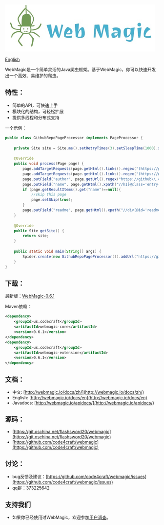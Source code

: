 
![](/images/logo.jpeg)

[English](/en/)

WebMagic是一个简单灵活的Java爬虫框架。基于WebMagic，你可以快速开发出一个高效、易维护的爬虫。

## 特性：

* 简单的API，可快速上手
* 模块化的结构，可轻松扩展
* 提供多线程和分布式支持

一个示例：

```java
public class GithubRepoPageProcessor implements PageProcessor {

    private Site site = Site.me().setRetryTimes(3).setSleepTime(1000).setTimeOut(10000);

    @Override
    public void process(Page page) {
        page.addTargetRequests(page.getHtml().links().regex("(https://github\\.com/[\\w\\-]+/[\\w\\-]+)").all());
        page.addTargetRequests(page.getHtml().links().regex("(https://github\\.com/[\\w\\-])").all());
        page.putField("author", page.getUrl().regex("https://github\\.com/(\\w+)/.*").toString());
        page.putField("name", page.getHtml().xpath("//h1[@class='entry-title public']/strong/a/text()").toString());
        if (page.getResultItems().get("name")==null){
            //skip this page
            page.setSkip(true);
        }
        page.putField("readme", page.getHtml().xpath("//div[@id='readme']/tidyText()"));
    }

    @Override
    public Site getSite() {
        return site;
    }

    public static void main(String[] args) {
        Spider.create(new GithubRepoPageProcessor()).addUrl("https://github.com/code4craft").thread(5).run();
    }
}
```

## 下载：

最新版：[WebMagic-0.6.1](https://github.com/code4craft/webmagic/releases/tag/webmagic-parent-0.6.1)

Maven依赖：

```xml
<dependency>
    <groupId>us.codecraft</groupId>
    <artifactId>webmagic-core</artifactId>
    <version>0.6.1</version>
</dependency>
<dependency>
    <groupId>us.codecraft</groupId>
    <artifactId>webmagic-extension</artifactId>
    <version>0.6.1</version>
</dependency>
```

## 文档：

* 中文: [http://webmagic.io/docs/zh/](http://webmagic.io/docs/zh/)
* English: [http://webmagic.io/docs/en](http://webmagic.io/docs/en)
* Javadocs: [http://webmagic.io/apidocs/](http://webmagic.io/apidocs/)

## 源码：

* [https://git.oschina.net/flashsword20/webmagic](https://git.oschina.net/flashsword20/webmagic)
* [https://github.com/code4craft/webmagic](https://github.com/code4craft/webmagic)

## 讨论：

* bug反馈及建议：[https://github.com/code4craft/webmagic/issues](https://github.com/code4craft/webmagic/issues)
* qq群：373225642

## 支持我们

* 如果你已经使用过WebMagic，欢迎参加[用户调查](https://jinshuju.net/f/d5CNTi)。
